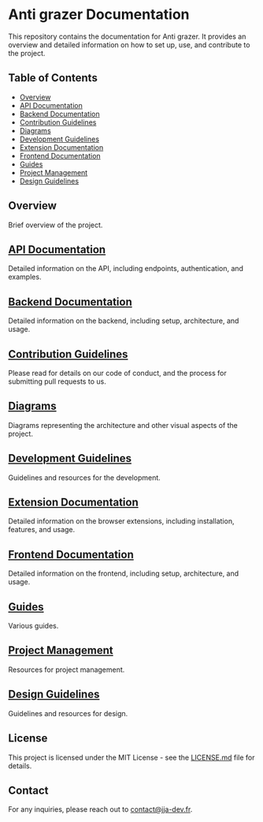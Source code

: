 # Anti grazer Documentation

This repository contains the documentation for Anti grazer. It provides an overview and detailed information on how to set up, use, and contribute to the project.

## Table of Contents

- [Overview](#overview)
- [API Documentation](#api-documentation)
- [Backend Documentation](#backend-documentation)
- [Contribution Guidelines](#contribution-guidelines)
- [Diagrams](#diagrams)
- [Development Guidelines](#development-guidelines)
- [Extension Documentation](#extension-documentation)
- [Frontend Documentation](#frontend-documentation)
- [Guides](#guides)
- [Project Management](#project-management)
- [Design Guidelines](#design-guidelines)

## Overview

Brief overview of the project.

## [API Documentation](api/README.md)

Detailed information on the API, including endpoints, authentication, and examples.

## [Backend Documentation](backend/README.md)

Detailed information on the backend, including setup, architecture, and usage.

## [Contribution Guidelines](../CONTRIBUTING.md)

Please read for details on our code of conduct, and the process for submitting pull requests to us.

## [Diagrams](diagrams/README.md)

Diagrams representing the architecture and other visual aspects of the project.

## [Development Guidelines](development/README.md)

Guidelines and resources for the development.

## [Extension Documentation](extension/README.md)

Detailed information on the browser extensions, including installation, features, and usage.

## [Frontend Documentation](frontend/README.md)

Detailed information on the frontend, including setup, architecture, and usage.

## [Guides](guides/README.md)

Various guides.

## [Project Management](project-management/README.md)

Resources for project management.

## [Design Guidelines](design/README.md)

Guidelines and resources for design.

## License

This project is licensed under the MIT License - see the [LICENSE.md](../LICENSE.md) file for details.

## Contact

For any inquiries, please reach out to contact@jja-dev.fr.
